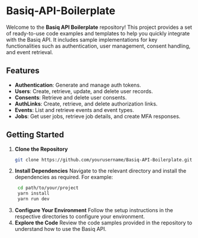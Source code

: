 # Basiq-API-Boilerplate

Welcome to the **Basiq API Boilerplate** repository! This project provides a set of ready-to-use code examples and templates to help you quickly integrate with the Basiq API. It includes sample implementations for key functionalities such as authentication, user management, consent handling, and event retrieval.

## Features

- **Authentication**: Generate and manage auth tokens.
- **Users**: Create, retrieve, update, and delete user records.
- **Consents**: Retrieve and delete user consents.
- **AuthLinks**: Create, retrieve, and delete authorization links.
- **Events**: List and retrieve events and event types.
- **Jobs**: Get user jobs, retrieve job details, and create MFA responses.

## Getting Started

1. **Clone the Repository**
   ```bash
   git clone https://github.com/yourusername/Basiq-API-Boilerplate.git

2. **Install Dependencies** Navigate to the relevant directory and install the dependencies as required. For example:
   ```bash
    cd path/to/your/project
    yarn install
    yarn run dev
4. **Configure Your Environment** Follow the setup instructions in the respective directories to configure your environment.
5. **Explore the Code** Review the code samples provided in the repository to understand how to use the Basiq API. 
